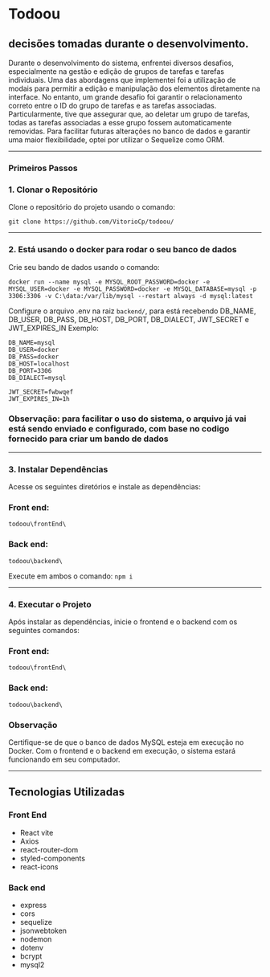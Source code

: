 # Todoou

## decisões tomadas durante o desenvolvimento.

Durante o desenvolvimento do sistema, enfrentei diversos desafios, especialmente na gestão e edição de grupos de tarefas e tarefas individuais. 
Uma das abordagens que implementei foi a utilização de modais para permitir a edição e manipulação dos elementos diretamente na interface. No entanto, 
um grande desafio foi garantir o relacionamento correto entre o ID do grupo de tarefas e as tarefas associadas.
Particularmente, tive que assegurar que, ao deletar um grupo de tarefas, todas as tarefas associadas a esse grupo fossem automaticamente removidas.
Para facilitar futuras alterações no banco de dados e garantir uma maior flexibilidade, optei por utilizar o Sequelize como ORM.


---

### Primeiros Passos

### 1. Clonar o Repositório

Clone o repositório do projeto usando o comando:

```git clone https://github.com/VitorioCp/todoou/```

---

### 2. Está usando o docker para rodar o seu banco de dados

Crie seu bando de dados usando o comando:

```docker run --name mysql -e MYSQL_ROOT_PASSWORD=docker -e MYSQL_USER=docker -e MYSQL_PASSWORD=docker -e MYSQL_DATABASE=mysql -p 3306:3306 -v C:\data:/var/lib/mysql --restart always -d mysql:latest```

Configure o arquivo .env na raiz ```backend/```, para está recebendo DB_NAME, DB_USER, DB_PASS, DB_HOST, DB_PORT, DB_DIALECT, JWT_SECRET e JWT_EXPIRES_IN
Exemplo: 
```
DB_NAME=mysql
DB_USER=docker
DB_PASS=docker
DB_HOST=localhost
DB_PORT=3306
DB_DIALECT=mysql

JWT_SECRET=fwbwqef
JWT_EXPIRES_IN=1h
```
### Observação: para facilitar o uso do sistema, o arquivo já vai está sendo enviado e configurado, com base no codigo fornecido para criar um bando de dados

---

### 3. Instalar Dependências
Acesse os seguintes diretórios e instale as dependências:

### Front end:
```todoou\frontEnd\```

### Back end:
```todoou\backend\```

Execute em ambos o comando:
```npm i```

---

### 4. Executar o Projeto
Após instalar as dependências, inicie o frontend e o backend com os seguintes comandos:

### Front end:
```todoou\frontEnd\```

### Back end:
```todoou\backend\```

### Observação
Certifique-se de que o banco de dados MySQL esteja em execução no Docker. Com o frontend e o backend em execução, o sistema estará funcionando em seu computador.

---

## Tecnologias Utilizadas

### Front End

- React vite
- Axios
- react-router-dom
- styled-components
- react-icons

### Back end

- express
- cors
- sequelize
- jsonwebtoken
- nodemon
- dotenv
- bcrypt
- mysql2


